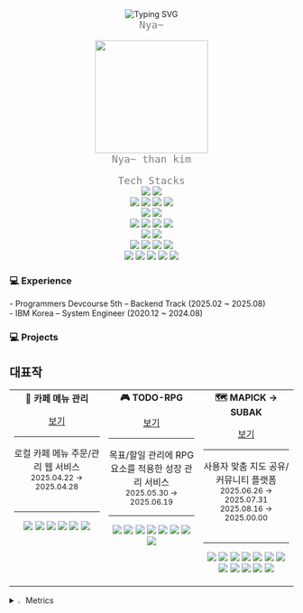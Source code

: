 <div align="center">
  <img src="https://readme-typing-svg.demolab.com?font=Bitcount+Grid+Double&size=30&pause=1000&color=F7526F&background=FFF5E600&center=true&multiline=true&random=true&width=442&height=64&lines=Welcome+nathan`s+World" alt="Typing SVG" />
</div>


<div align="center">
  <code style="color: gray; font-size: 18px;">Nya~</code>
</div><br>

<div align="center">
  <img src="https://github.com/user-attachments/assets/d6976600-796b-4c6c-bcd0-2a2761313bf1" width="200"/>
</div>

<div align="center">
  <code style="color: gray; font-size: 18px;">Nya~ than kim</code>
</div><br>

<div align="center">
  <code style="color: gray; font-size: 18px;">Tech Stacks</code>
</div>

<div align="center">
  <img src="https://img.shields.io/badge/Java-007396?style=plastic&logo=OpenJDK&logoColor=white"/> 
  <img src="https://img.shields.io/badge/JavaScript-F7DF1E?style=plastic&logo=JavaScript&logoColor=black"/>
  <br>
  <img src="https://img.shields.io/badge/Spring-6DB33F?style=plastic&logo=Spring&logoColor=white"/> 
  <img src="https://img.shields.io/badge/Spring_Boot-6DB33F?style=plastic&logo=Spring&logoColor=white"/>
  <img src="https://img.shields.io/badge/Spring_Security-6DB33F?style=plastic&logo=Spring-Security&logoColor=white"/>
  <img src="https://img.shields.io/badge/JWT-000000?style=flat&logo=jsonwebtokens&logoColor=white"/>
  <br>
  <img src="https://img.shields.io/badge/MyBatis-005B9F?style=plastic"/> 
  <img src="https://img.shields.io/badge/JPA--Hibernate-59666C?style=plastic&logo=Hibernate&logoColor=white"/>
  <br>
  <img src="https://img.shields.io/badge/Lombok-FF6F00?style=plastic&logo=Lombok&logoColor=white"/> 
  <img src="https://img.shields.io/badge/Logback-DC382D?style=plastic"/> 
  <img src="https://img.shields.io/badge/SLF4J-FF9900?style=plastic"/> 
  <img src="https://img.shields.io/badge/Swagger-85EA2D?style=plastic&logo=Swagger&logoColor=white"/>
  <br>
  <img src="https://img.shields.io/badge/MySQL-4479A1?style=plastic&logo=MySQL&logoColor=white"/>
  <img src="https://img.shields.io/badge/PostgreSQL-4169E1?style=plastic&logo=PostgreSQL&logoColor=white"/>
  <br>
  <img src="https://img.shields.io/badge/Redis-DC382D?style=flat&logo=redis&logoColor=white"/>
  <img src="https://img.shields.io/badge/Docker-2496ED?style=plastic&logo=Docker&logoColor=white"/> 
  <img src="https://img.shields.io/badge/GCP-4285F4?style=plastic&logo=googlecloud&logoColor=white"/> 
  <img src="https://img.shields.io/badge/GitHub_Actions-2088FF?style=plastic&logo=githubactions&logoColor=white"/> 
  <br>
  <img src="https://img.shields.io/badge/IntelliJ_IDEA-000000?style=plastic&logo=intellijidea&logoColor=white"/> 
  <img src="https://img.shields.io/badge/Eclipse-2C2255?style=plastic&logo=eclipseide&logoColor=white"/> 
  <img src="https://img.shields.io/badge/Postman-FF6C37?style=plastic&logo=Postman&logoColor=white"/> 
  <img src="https://img.shields.io/badge/DBeaver-372923?style=plastic"/> 
  <img src="https://img.shields.io/badge/Git-FF5722?style=plastic&logo=git&logoColor=white"/> 
  <br>
</div>

<h3>💻 Experience</h3>
- Programmers Devcourse 5th – Backend Track (2025.02 ~ 2025.08)  <br>
- IBM Korea – System Engineer (2020.12 ~ 2024.08)  

<h3>💻 Projects</h3>
<h2>대표작</h2>

<table>
  <tr>
    <td align="center" width="300" valign="top">
      <b>🍵 카페 메뉴 관리</b>
      <p>
        <a href="https://github.com/nathan960307/nathan960307/tree/main/project-readme/cafe-menu">보기</a>
      </p>
      <hr>
      로컬 카페 메뉴 주문/관리 웹 서비스
      <br>
      <sub>2025.04.22 → 2025.04.28</sub>
      <br><br>
      <hr>
      <!-- 기술 스택 -->
      <p>
        <img src="https://img.shields.io/badge/Java-007396?style=flat&logo=openjdk&logoColor=white"/>
        <img src="https://img.shields.io/badge/Spring-6DB33F?style=flat&logo=spring&logoColor=white"/>
        <img src="https://img.shields.io/badge/MyBatis-005B9F?style=flat"/>
        <img src="https://img.shields.io/badge/MySQL-4479A1?style=flat&logo=mysql&logoColor=white"/>
        <img src="https://img.shields.io/badge/Maven-C71A36?style=flat&logo=apachemaven&logoColor=white"/>
        <img src="https://img.shields.io/badge/Tomcat-F8DC75?style=flat&logo=apachetomcat&logoColor=black"
      </p>
    </td>
    <td align="center" width="300" valign="top">
      <b>🎮 TODO-RPG</b>
      <p>
        <a href="https://github.com/nathan960307/nathan960307/tree/main/project-readme/todo-rpg">보기</a>
      </p>
      <hr>
      목표/할일 관리에 RPG 요소를 적용한 성장 관리 서비스<br>
      <sub>2025.05.30 → 2025.06.19</sub>
      <br>
      <hr>
      <!-- 기술 스택 -->
      <p>
        <img src="https://img.shields.io/badge/Java-007396?style=flat&logo=openjdk&logoColor=white"/>
        <img src="https://img.shields.io/badge/SpringBoot-6DB33F?style=flat&logo=springboot&logoColor=white"/>
        <img src="https://img.shields.io/badge/SpringSecurity-6DB33F?style=flat&logo=springsecurity&logoColor=white"/>
        <img src="https://img.shields.io/badge/JPA-59666C?style=flat&logo=hibernate&logoColor=white"/>
        <img src="https://img.shields.io/badge/Hibernate-59666C?style=flat&logo=hibernate&logoColor=white"/>
        <img src="https://img.shields.io/badge/MySQL-4479A1?style=flat&logo=mysql&logoColor=white"/>
        <img src="https://img.shields.io/badge/Gradle-02303A?style=flat&logo=gradle&logoColor=white"/>
        <img src="https://img.shields.io/badge/Thymeleaf-005F0F?style=flat&logo=thymeleaf&logoColor=white"/>
      </p>
    </td>
    <td align="center" width="300" valign="top">
      <b>🗺 MAPICK -> SUBAK</b>
      <p>
        <a href="https://github.com/nathan960307/nathan960307/tree/main/project-readme/mapick">보기</a>
      </p>
      <hr>
      사용자 맞춤 지도 공유/커뮤니티 플랫폼<br>
      <sub>2025.06.26 → 2025.07.31</sub>
      <sub>2025.08.16 → 2025.00.00</sub>
      <br><br>
      <hr>
       <!-- 기술 스택 -->
      <p>
        <img src="https://img.shields.io/badge/Java-007396?style=flat&logo=openjdk&logoColor=white"/>
        <img src="https://img.shields.io/badge/SpringBoot-6DB33F?style=flat&logo=springboot&logoColor=white"/>
        <img src="https://img.shields.io/badge/SpringSecurity-6DB33F?style=flat&logo=springsecurity&logoColor=white"/>
        <img src="https://img.shields.io/badge/JWT-000000?style=flat&logo=jsonwebtokens&logoColor=white"/>
        <img src="https://img.shields.io/badge/JPA-59666C?style=flat&logo=hibernate&logoColor=white"/>
        <img src="https://img.shields.io/badge/QueryDSL-0769AD?style=flat&logoColor=white"/>
        <img src="https://img.shields.io/badge/MySQL-4479A1?style=flat&logo=mysql&logoColor=white"/>
        <img src="https://img.shields.io/badge/Redis-DC382D?style=flat&logo=redis&logoColor=white"/>
        <img src="https://img.shields.io/badge/Docker-2496ED?style=flat&logo=docker&logoColor=white"/>
        <img src="https://img.shields.io/badge/GCP-4285F4?style=flat&logo=googlecloud&logoColor=white"/>
        <img src="https://img.shields.io/badge/Supabase-3ECF8E?style=flat&logo=supabase&logoColor=white"/>
        <img src="https://img.shields.io/badge/Gradle-02303A?style=flat&logo=gradle&logoColor=white"/>
      </p>
    </td>
  </tr>
</table>


<details>
<summary>
  <img src="https://raw.githubusercontent.com/Tarikul-Islam-Anik/Animated-Fluent-Emojis/master/Emojis/Hand%20gestures/Eyes.png" alt="Eyes" width="2%" /> Metrics
</summary><br>
  <div align="center">
<img src="https://github-readme-stats.vercel.app/api?username=nathan960307&show_icons=true&theme=tokyonight" alt="GitHub Stats" />
<br>
<img src="https://github-readme-stats.vercel.app/api/top-langs/?username=nathan960307&layout=compact&theme=tokyonight" alt="Top Languages" />
<br>
<img src="https://github-readme-streak-stats.herokuapp.com/?user=nathan960307&theme=tokyonight" alt="GitHub Streak" />
  </div>
</details>
